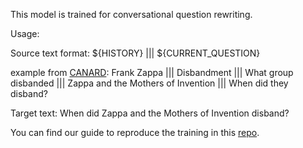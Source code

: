 This model is trained for conversational question rewriting.

Usage:

Source text format: ${HISTORY} ||| ${CURRENT_QUESTION}

example from [CANARD](https://sites.google.com/view/qanta/projects/canard):
Frank Zappa ||| Disbandment ||| What group disbanded ||| Zappa and the Mothers of Invention ||| When did they disband?

Target text:
When did Zappa and the Mothers of Invention disband?


You can find our guide to reproduce the training in this [repo](https://github.com/castorini/chatty-goose/blob/c7d0cd8c45354b09b5fb930ab0b5af8be2e5772b/docs/t5_finetuning.md).